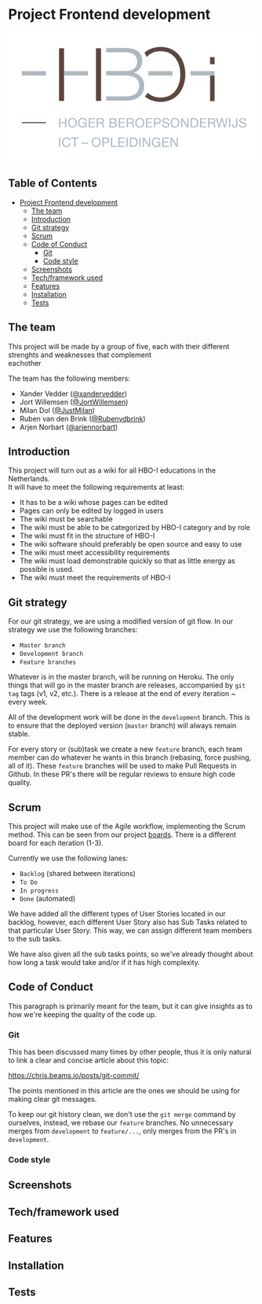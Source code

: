 # Project Frontend development

![Logo](logo/logo.svg)

## Table of Contents
- [Project Frontend development](#project-frontend-development)
  * [The team](#the-team)
  * [Introduction](#introduction)
  * [Git strategy](#git-strategy)
  * [Scrum](#scrum)
  * [Code of Conduct](#code-of-conduct)
    + [Git](#git)
    + [Code style](#code-style)
  * [Screenshots](#screenshots)
  * [Tech/framework used](#tech-framework-used)
  * [Features](#features)
  * [Installation](#installation)
  * [Tests](#tests)

## The team

This project will be made by a group of five, each with their different strenghts and weaknesses that complement<br>
eachother

The team has the following members:

* Xander Vedder ([@xandervedder](https://github.com/xandervedder))
* Jort Willemsen ([@JortWillemsen](https://github.com/JortWillemsen))
* Milan Dol ([@JustMilan](https://github.com/JustMilan))
* Ruben van den Brink ([@Rubenvdbrink](https://github.com/Rubenvdbrink))
* Arjen Norbart ([@arjennorbart](https://github.com/arjennorbart))

## Introduction

This project will turn out as a wiki for all HBO-I educations in the Netherlands.<br>
It will have to meet the following requirements at least:
* It has to be a wiki whose pages can be edited
* Pages can only be edited by logged in users
* The wiki must be searchable
* The wiki must be able to be categorized by HBO-I category and by role
* The wiki must fit in the structure of HBO-I
* The wiki software should preferably be open source and easy to use
* The wiki must meet accessibility requirements
* The wiki must load demonstrable quickly so that as little energy as possible is used.
* The wiki must meet the requirements of HBO-I

## Git strategy

For our git strategy, we are using a modified version of git flow. In our strategy we use the following branches:

- `Master branch`
- `Development branch`
- `Feature branches`

Whatever is in the master branch, will be running on Heroku. The only things that will go in the master branch are releases, accompanied by `git tag` tags (v1, v2, etc.). There is a release at the end of every iteration ~ every week.

All of the development work will be done in the `development` branch. This is to ensure that the deployed version (`master` branch) will always remain stable.

For every story or (sub)task we create a new `feature` branch, each team member can do whatever he wants in this branch (rebasing, force pushing, all of it). These `feature` branches will be used to make Pull Requests in Github. In these PR's there will be regular reviews to ensure high code quality.

## Scrum

This project will make use of the Agile workflow, implementing the Scrum method. This can be seen from our project [boards](https://github.com/huict/prbed-2021-v2b-1/projects). There is a different board for each iteration (1-3).

Currently we use the following lanes:

- `Backlog` (shared between iterations)
- `To Do`
- `In progress`
- `Done` (automated)

We have added all the different types of User Stories located in our backlog, however, each different User Story also has Sub Tasks related to that particular User Story. This way, we can assign different team members to the sub tasks.

We have also given all the sub tasks points, so we've already thought about how long a task would take and/or if it has high complexity.

## Code of Conduct

This paragraph is primarily meant for the team, but it can give insights as to how we're keeping the quality of the code up.

### Git

This has been discussed many times by other people, thus it is only natural to link a clear and concise article about this topic:

https://chris.beams.io/posts/git-commit/

The points mentioned in this article are the ones we should be using for making clear git messages.

To keep our git history clean, we don't use the `git merge` command by ourselves, instead, we rebase our `feature` branches. No unnecessary merges from `development` to `feature/...`, only merges from the PR's in `development`.

### Code style

## Screenshots

## Tech/framework used

## Features

## Installation

## Tests
